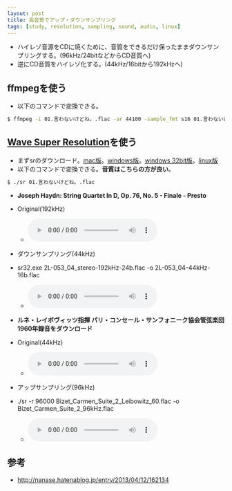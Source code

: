 ```yaml
---
layout: post
title: 高音質でアップ・ダウンサンプリング
tags: [study, resolution, sampling, sound, audio, linux]
---
```


- ハイレゾ音源をCDに焼くために、音質をできるだけ保ったままダウンサンプリングする。(96kHz/24bitなどからCD音質へ)
- 逆にCD音質をハイレゾ化する。(44kHz/16bitから192kHzへ)

## ffmpegを使う

- 以下のコマンドで変換できる。

```bash
$ ffmpeg -i 01.言わないけどね。.flac -ar 44100 -sample_fmt s16 01.言わないけどね。_.flac
```

## [Wave Super Resolution](http://berry-lab.net/apps/sr.html)を使う

- まずsrのダウンロード。[mac版](https://github.com/yui0/yui0.github.io/raw/master/_posts/sr.mac)。[windows版](https://github.com/yui0/yui0.github.io/raw/master/_posts/sr.exe)。[windows 32bit版](https://github.com/yui0/yui0.github.io/raw/master/_posts/sr32.exe)。[linux版](https://github.com/yui0/yui0.github.io/raw/master/_posts/sr.linux64)
- 以下のコマンドで変換できる。**音質はこちらの方が良い**。

```bash
$ ./sr 01.言わないけどね。.flac
```

- **Joseph Haydn: String Quartet In D, Op. 76, No. 5 - Finale - Presto**
- Original(192kHz)
  - <audio controls><source src="http://www.lindberg.no/hires/test/2L-053_04_stereo-192kHz-24b.flac" type="audio/flac"></audio>
- ダウンサンプリング(44kHz)
- sr32.exe 2L-053_04_stereo-192kHz-24b.flac -o 2L-053_04-44kHz-16b.flac
  - <audio controls><source src="https://github.com/yui0/yui0.github.io/raw/master/_posts/2L-053_04-44kHz-16b.flac" type="audio/flac"><!--<source src="https://media.w3.org/2010/07/bunny/04-Death_Becomes_Fur.mp4" type="audio/mp4" /><source src="https://media.w3.org/2010/07/bunny/04-Death_Becomes_Fur.oga" type="audio/ogg; codecs=vorbis" /><p>Your user agent does not support the HTML5 Audio element.</p>--></audio>

- **ルネ・レイボヴィッツ指揮 パリ・コンセール・サンフォニーク協会管弦楽団 1960年録音をダウンロード**
- Original(44kHz)
  - <audio controls><source src="http://yung.aki.gs/FLAC/Bizet/Pieces_by_Rene_Leibowit_3/Bizet_Carmen_Suite_2_Leibowitz_60.flac" type="audio/flac"></audio>
- アップサンプリング(96kHz)
- ./sr -r 96000 Bizet_Carmen_Suite_2_Leibowitz_60.flac -o Bizet_Carmen_Suite_2_96kHz.flac
  - <audio controls><source src="https://github.com/yui0/yui0.github.io/raw/master/_posts/Bizet_Carmen_Suite_2_96kHz.flac" type="audio/flac"></audio>

## 参考

- http://nanase.hatenablog.jp/entry/2013/04/12/162134
